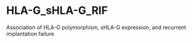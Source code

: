 # HLA-G_sHLA-G_RIF
Association of HLA-G polymorphism, sHLA-G expression, and recurrent implantation failure
